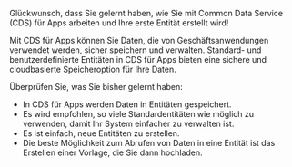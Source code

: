 Glückwunsch, dass Sie gelernt haben, wie Sie mit Common Data Service (CDS) für Apps arbeiten und Ihre erste Entität erstellt wird!

Mit CDS für Apps können Sie Daten, die von Geschäftsanwendungen verwendet werden, sicher speichern und verwalten. Standard- und benutzerdefinierte Entitäten in CDS für Apps bieten eine sichere und cloudbasierte Speicheroption für Ihre Daten.

Überprüfen Sie, was Sie bisher gelernt haben:

- In CDS für Apps werden Daten in Entitäten gespeichert.
- Es wird empfohlen, so viele Standardentitäten wie möglich zu verwenden, damit Ihr System einfacher zu verwalten ist.
- Es ist einfach, neue Entitäten zu erstellen.
- Die beste Möglichkeit zum Abrufen von Daten in eine Entität ist das Erstellen einer Vorlage, die Sie dann hochladen.

